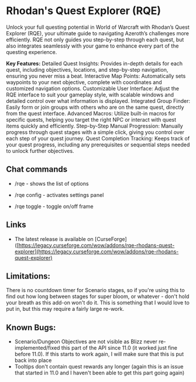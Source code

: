 Rhodan's Quest Explorer (RQE)
=============================

Unlock your full questing potential in World of Warcraft with Rhodan’s Quest Explorer (RQE), your ultimate guide to navigating Azeroth’s challenges more efficiently. RQE not only guides you step-by-step through each quest, but also integrates seamlessly with your game to enhance every part of the questing experience.

**Key Features:**
Detailed Quest Insights: Provides in-depth details for each quest, including objectives, locations, and step-by-step navigation, ensuring you never miss a beat.
Interactive Map Points: Automatically sets waypoints to your next objective, complete with coordinates and customized navigation options.
Customizable User Interface: Adjust the RQE interface to suit your gameplay style, with scalable windows and detailed control over what information is displayed.
Integrated Group Finder: Easily form or join groups with others who are on the same quest, directly from the quest interface.
Advanced Macros: Utilize built-in macros for specific quests, helping you target the right NPC or interact with quest items quickly and efficiently.
Step-by-Step Manual Progression: Manually progress through quest stages with a simple click, giving you control over each step of your quest journey.
Quest Completion Tracking: Keeps track of your quest progress, including any prerequisites or sequential steps needed to unlock further objectives.

Chat commands
-------------

* /rqe - shows the list of options

* /rqe config - activates settings panel
* /rqe toggle - toggle on/off frame

Links
-----

* The latest release is available on [CurseForge]([https://legacy.curseforge.com/wow/addons/rqe-rhodans-quest-explorer](https://legacy.curseforge.com/wow/addons/rqe-rhodans-quest-explorer)

Limitations:
------------
There is no countdown timer for Scenario stages, so if you're using this to find out how long between stages for super bloom, or whatever - don't hold your breath as this add-on won't do it. This is something that I would love to put in, but this may require a fairly large re-work.

Known Bugs:
-----------
* Scenario/Dungeon Objectives are not visible as Blizz never re-implemented/fixed this part of the API since 11.0 (it worked just fine before 11.0). If this starts to work again, I will make sure that this is put back into place
* Tooltips don't contain quest rewards any longer (again this is an issue that started in 11.0 and I haven't been able to get this part going again)

